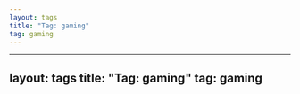 ```yaml
---
layout: tags
title: "Tag: gaming"
tag: gaming
---
```

---
layout: tags
title: "Tag: gaming"
tag: gaming
---
